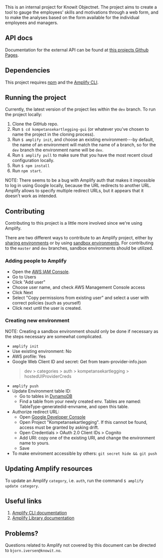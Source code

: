 This is an internal project for Knowit Objectnet. The project aims
to create a tool to gauge the employees' skills and motivations
through a web form, and to make the analyses based on the form
available for the individual employees and managers.

## API docs
Documentation for the external API can be found at [this projects
Github Pages](https://knowit.github.io/kompetansekartlegging-gui/).

## Dependencies

This project requires [npm](https://www.npmjs.com/get-npm) and the [Amplify CLI](https://docs.amplify.aws/cli/start/install).

## Running the project

Currently, the latest version of the project lies within the `dev`
branch. To run the project locally:

1. Clone the GitHub repo.
2. Run `$ cd kompetansekartlegging-gui` (or whatever you've chosen to
   name the project in the cloning process).
3. Run `$ amplify init`, and choose an existing environment---by
   default, the name of an environment will match the name of a
   branch, so for the `dev` branch the environment name will be `dev`.
4. Run `$ amplify pull` to make sure that you have the most recent
   cloud configuration locally.
5. Run `$ npm install`
6. Run `npm start`.

NOTE: There seems to be a bug with Amplify auth that makes it
impossible to log in using Google locally, because the URL redirects
to another URL. Amplify allows to specify multiple redirect URLs, but
it appears that it doesn't work as intended.

## Contributing

Contributing to this project is a little more involved since we're
using Amplify.

There are two different ways to contribute to an Amplify project,
either by [sharing
environments](https://docs.amplify.aws/cli/teams/shared) or by using
[sandbox
environments](https://docs.amplify.aws/cli/teams/sandbox). For
contributing to the `master` and `dev` branches, sandbox environments
should be utilized.

### Adding people to Amplify

-   Open the [AWS IAM
    Console](https://console.aws.amazon.com/iam/home?region=eu-central-1#/home).
-   Go to Users
-   Click "Add user"
-   Choose user name, and check AWS Management Console access
-   Click Next
-   Select "Copy permissions from existing user" and select a user
    with correct policies (such as yourself)
-   Click next until the user is created.

### Creating new environment

NOTE: Creating a sandbox environment should only be done if necessary
as the steps necessary are somewhat complicated.

-   `amplify init`
-   Use existing environment: No
-   AWS profile: Yes
-   Google Web Client ID and secret: Get from team-provider-info.json
    > dev > categories > auth > kompetansekartlegging >
    hostedUIProviderCreds
-   `amplify push`
-   Update Environment table ID:
    -   Go to tables in [DynamoDB](https://eu-central-1.console.aws.amazon.com/dynamodb/home?region=eu-central-1#tables)
    -   Find a table from your newly created env. Tables are named:
        TableType-generatedid-envname, and open this table.
-   Authorize redirect URL:
    -   Open [Google Developer Console](https://console.developers.google.com/)
    -   Open Project "Kompetansekartlegging". If this cannot be found,
        access must be granted by asking drift.
    -   Open Credentials > OAuth 2.0 Client IDs > Cognito
    -   Add URI: copy one of the existing URI, and change the
        environment name to yours.
    -   Save
-   To make enviroment accessible by others: `git secret hide && git push`

## Updating Amplify resources

To update an Amplify `category`, i.e. `auth`, run the command `$
amplify update category`.

## Useful links

1. [Amplify CLI documentation](https://docs.amplify.aws/cli)
1. [Amplify Library documentation](https://docs.amplify.aws/lib/q/platform/js)

## Problems?

Questions related to Amplify not covered by this document can be
directed to `bjorn.iversen@knowit.no`.

